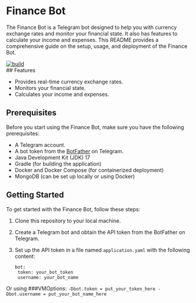 # Finance Bot

The Finance Bot is a Telegram bot designed to help you with currency exchange rates and monitor your financial state. It also has features to calculate your income and expenses. This README provides a comprehensive guide on the setup, usage, and deployment of the Finance Bot.

<a href="https://github.com/Wectro20/KotlinPetProject/actions/workflows/gradle.yml">
<img src="https://github.com/Wectro20/KotlinPetProject/actions/workflows/gradle.yml/badge.svg" alt="build"> 
<br>
</a>
## Features

- Provides real-time currency exchange rates.
- Monitors your financial state.
- Calculates your income and expenses.

## Prerequisites

Before you start using the Finance Bot, make sure you have the following prerequisites:

- A Telegram account.
- A bot token from the [BotFather](https://core.telegram.org/bots#botfather) on Telegram.
- Java Development Kit (JDK) 17
- Gradle (for building the application)
- Docker and Docker Compose (for containerized deployment)
- MongoDB (can be set up locally or using Docker)

## Getting Started

To get started with the Finance Bot, follow these steps:

1. Clone this repository to your local machine.

2. Create a Telegram bot and obtain the API token from the BotFather on Telegram.

3. Set up the API token in a file named `application.yaml` with the following content:
   ```
   bot:
    token: your_bot_token
    username: your_bot_name
   ```
Or using ###VMOptions:
`-Dbot.token = put_your_token_here -Dbot.username = put_your_bot_name_here`
